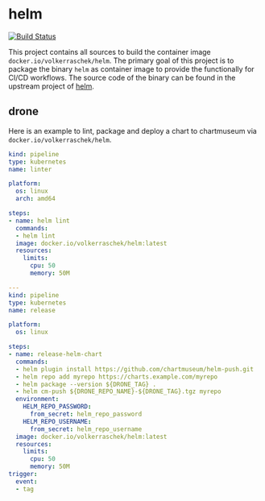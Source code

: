 # helm

[![Build Status](https://drone.cryptic.systems/api/badges/volker.raschek/helm-docker/status.svg)](https://drone.cryptic.systems/volker.raschek/helm-docker)

This project contains all sources to build the container image `docker.io/volkerraschek/helm`. The primary goal of this
project is to package the binary `helm` as container image to provide the functionally for CI/CD workflows. The source
code of the binary can be found in the upstream project of [helm](github.com/helm/helm).

## drone

Here is an example to lint, package and deploy a chart to chartmuseum via
`docker.io/volkerraschek/helm`.

```yaml
kind: pipeline
type: kubernetes
name: linter

platform:
  os: linux
  arch: amd64

steps:
- name: helm lint
  commands:
  - helm lint
  image: docker.io/volkerraschek/helm:latest
  resources:
    limits:
      cpu: 50
      memory: 50M

---
kind: pipeline
type: kubernetes
name: release

platform:
  os: linux

steps:
- name: release-helm-chart
  commands:
  - helm plugin install https://github.com/chartmuseum/helm-push.git
  - helm repo add myrepo https://charts.example.com/myrepo
  - helm package --version ${DRONE_TAG} .
  - helm cm-push ${DRONE_REPO_NAME}-${DRONE_TAG}.tgz myrepo
  environment:
    HELM_REPO_PASSWORD:
      from_secret: helm_repo_password
    HELM_REPO_USERNAME:
      from_secret: helm_repo_username
  image: docker.io/volkerraschek/helm:latest
  resources:
    limits:
      cpu: 50
      memory: 50M
trigger:
  event:
  - tag
```

